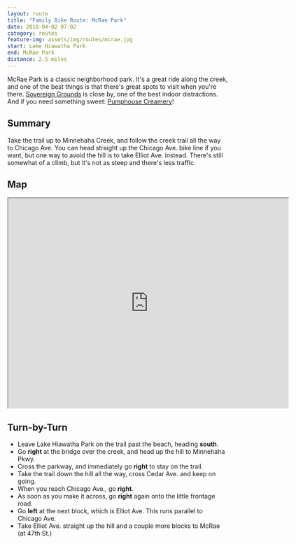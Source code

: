 ```yaml
---
layout: route
title: "Family Bike Route: McRae Park"
date: 2018-04-02 07:02
category: routes
feature-img: assets/img/routes/mcrae.jpg
start: Lake Hiawatha Park
end: McRae Park
distance: 2.5 miles
---
```

McRae Park is a classic neighborhood park. It's a great ride along the creek, and one of the best things is that there's great spots to visit when you're there. [Sovereign Grounds](http://sovereigngrounds.com/) is close by, one of the best indoor distractions. And if you need something sweet: [Pumphouse Creamery](http://www.pumphouse-creamery.com/)!

## Summary
Take the trail up to Minnehaha Creek, and follow the creek trail all the way to Chicago Ave. You can head straight up the Chicago Ave. bike line if you want, but one way to avoid the hill is to take Elliot Ave. instead. There's still somewhat of a climb, but it's not as steep and there's less traffic.

## Map
<iframe src="https://www.google.com/maps/d/embed?mid=1vVgTLv5Q8iW-VfT-1txZN6U0GncT5f9v" width="640" height="480"></iframe>

## Turn-by-Turn
* Leave Lake Hiawatha Park on the trail past the beach, heading **south**.
* Go **right** at the bridge over the creek, and head up the hill to Minnehaha Pkwy.
* Cross the parkway, and immediately go **right** to stay on the trail.
* Take the trail down the hill all the way, cross Cedar Ave. and keep on going.
* When you reach Chicago Ave., go **right**.
* As soon as you make it across, go **right** again onto the little frontage road.
* Go **left** at the next block, which is Elliot Ave. This runs parallel to Chicago Ave.
* Take Elliot Ave. straight up the hill and a couple more blocks to McRae (at 47th St.)

